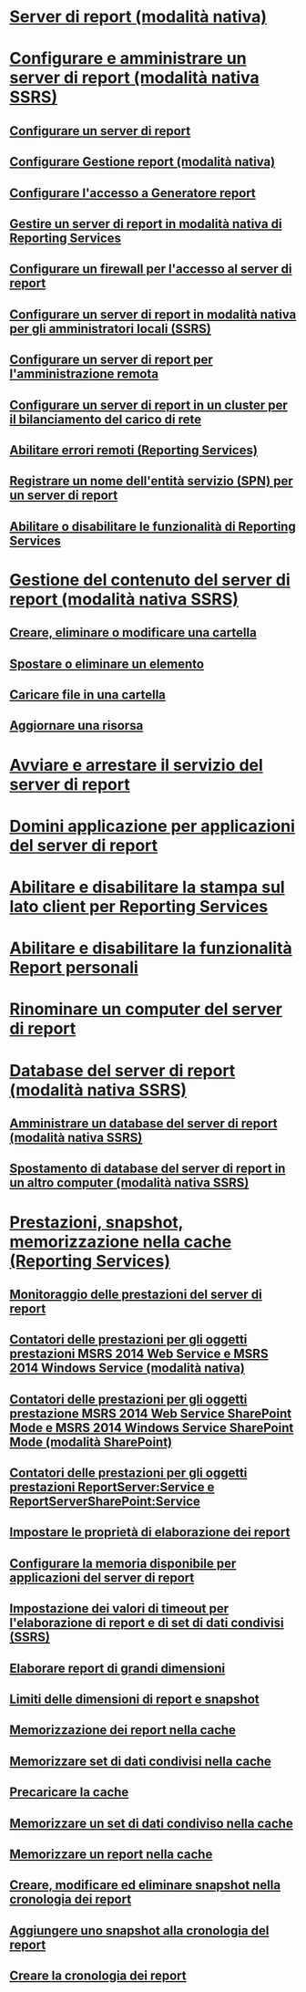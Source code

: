 # [Server di report (modalità nativa)](reporting-services-report-server-native-mode.md)
# [Configurare e amministrare un server di report (modalità nativa SSRS)](configure-and-administer-a-report-server-ssrs-native-mode.md)
## [Configurare un server di report](configure-a-report-server-reporting-services-native-mode.md)
## [Configurare Gestione report (modalità nativa)](configure-web-portal.md)
## [Configurare l'accesso a Generatore report](configure-report-builder-access.md)
## [Gestire un server di report in modalità nativa di Reporting Services](manage-a-reporting-services-native-mode-report-server.md)
## [Configurare un firewall per l'accesso al server di report](configure-a-firewall-for-report-server-access.md)
## [Configurare un server di report in modalità nativa per gli amministratori locali (SSRS)](configure-a-native-mode-report-server-for-local-administration-ssrs.md)
## [Configurare un server di report per l'amministrazione remota](configure-a-report-server-for-remote-administration.md)
## [Configurare un server di report in un cluster per il bilanciamento del carico di rete](configure-a-report-server-on-a-network-load-balancing-cluster.md)
## [Abilitare errori remoti (Reporting Services)](enable-remote-errors-reporting-services.md)
## [Registrare un nome dell'entità servizio (SPN) per un server di report](register-a-service-principal-name-spn-for-a-report-server.md)
## [Abilitare o disabilitare le funzionalità di Reporting Services](turn-reporting-services-features-on-or-off.md)
# [Gestione del contenuto del server di report (modalità nativa SSRS)](report-server-content-management-ssrs-native-mode.md)
## [Creare, eliminare o modificare una cartella](create-delete-or-modify-a-folder-report-manager.md)
## [Spostare o eliminare un elemento](move-or-delete-an-item-report-manager.md)
## [Caricare file in una cartella](upload-files-to-a-folder.md)
## [Aggiornare una risorsa](update-a-resource-report-manager.md)
# [Avviare e arrestare il servizio del server di report](start-and-stop-the-report-server-service.md)
# [Domini applicazione per applicazioni del server di report](application-domains-for-report-server-applications.md)
# [Abilitare e disabilitare la stampa sul lato client per Reporting Services](enable-and-disable-client-side-printing-for-reporting-services.md)
# [Abilitare e disabilitare la funzionalità Report personali](enable-and-disable-my-reports.md)
# [Rinominare un computer del server di report](rename-a-report-server-computer.md)
# [Database del server di report (modalità nativa SSRS)](report-server-database-ssrs-native-mode.md)
## [Amministrare un database del server di report (modalità nativa SSRS)](administer-a-report-server-database-ssrs-native-mode.md)
## [Spostamento di database del server di report in un altro computer (modalità nativa SSRS)](moving-the-report-server-databases-to-another-computer-ssrs-native-mode.md)
# [Prestazioni, snapshot, memorizzazione nella cache (Reporting Services)](performance-snapshots-caching-reporting-services.md)
## [Monitoraggio delle prestazioni del server di report](monitoring-report-server-performance.md)
## [Contatori delle prestazioni per gli oggetti prestazioni MSRS 2014 Web Service e MSRS 2014 Windows Service (modalità nativa)](performance-counters-msrs-2011-web-service-performance-objects.md)
## [Contatori delle prestazioni per gli oggetti prestazione MSRS 2014 Web Service SharePoint Mode e MSRS 2014 Windows Service SharePoint Mode (modalità SharePoint)](performance-counters-msrs-2011-sharepoint-mode-performance-objects.md)
## [Contatori delle prestazioni per gli oggetti prestazioni ReportServer:Service e ReportServerSharePoint:Service](performance-counters-reportserver-service-performance-objects.md)
## [Impostare le proprietà di elaborazione dei report](set-report-processing-properties.md)
## [Configurare la memoria disponibile per applicazioni del server di report](configure-available-memory-for-report-server-applications.md)
## [Impostazione dei valori di timeout per l'elaborazione di report e di set di dati condivisi (SSRS)](setting-time-out-values-for-report-and-shared-dataset-processing-ssrs.md)
## [Elaborare report di grandi dimensioni](process-large-reports.md)
## [Limiti delle dimensioni di report e snapshot](report-and-snapshot-size-limits.md)
## [Memorizzazione dei report nella cache](caching-reports-ssrs.md)
## [Memorizzare set di dati condivisi nella cache](cache-shared-datasets-ssrs.md)
## [Precaricare la cache](preload-the-cache-report-manager.md)
## [Memorizzare un set di dati condiviso nella cache](cache-a-shared-dataset.md)
## [Memorizzare un report nella cache](cache-a-report-report-manager.md)
## [Creare, modificare ed eliminare snapshot nella cronologia dei report](create-modify-and-delete-snapshots-in-report-history.md)
## [Aggiungere uno snapshot alla cronologia del report](add-a-snapshot-to-report-history-report-manager.md)
## [Creare la cronologia dei report](create-report-history-reporting-services-in-sharepoint-integrated-mode.md)
